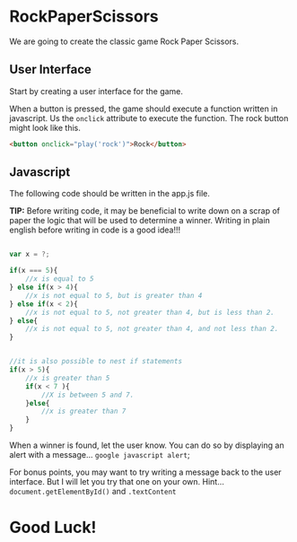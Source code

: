 # RockPaperScissors

We are going to create the classic game Rock Paper Scissors.

## User Interface

Start by creating a user interface for the game.

<!-- The interface can look however you want it to. It might be a good idea
to look at examples of the `card` component in the bootstrap documentation. -->

<!-- The interface should be simple and must contain at least 3 buttons: Rock, Paper, and Scissors. -->

When a button is pressed, the game should execute a function written in javascript.
Us the `onclick` attribute to execute the function. The rock button might look like this.

```html
<button onclick="play('rock')">Rock</button>
```

## Javascript

The following code should be written in the app.js file.

<!-- ### The Play Function -->

<!-- Begin by creating a function named `play`. -->

<!-- The function should accept a single argument that represent the players choice: "rock" "paper" or "scissors".
A good name for the argument might be `playerChoice`.

Inside the function we will need to create a variable to hold the value for the computer's choice.
For now, assign the value of computer's choice to "rock". -->

<!-- ### Determine a Winner!

We are now going to add logic to the `play function` that will determine who wins the game.
This will require a you to use `if` `else` statements. -->

**TIP:** Before writing code, it may be beneficial to write down on a scrap of paper the logic that will be used
to determine a winner. Writing in plain english before writing in code is a good idea!!!

```javascript

var x = ?;

if(x === 5){
	//x is equal to 5
} else if(x > 4){
	//x is not equal to 5, but is greater than 4
} else if(x < 2){
	//x is not equal to 5, not greater than 4, but is less than 2.
} else{
	//x is not equal to 5, not greater than 4, and not less than 2.
}


//it is also possible to nest if statements
if(x > 5){
	//x is greater than 5
	if(x < 7 ){
		//X is between 5 and 7.
	}else{
		//x is greater than 7
	}
}
```

When a winner is found, let the user know. You can do so by displaying an alert with a message...
`google javascript alert`;

For bonus points, you may want to try writing a message back to the user interface. But I will let you try that one on your own. Hint... `document.getElementById()` and `.textContent`

# Good Luck!
